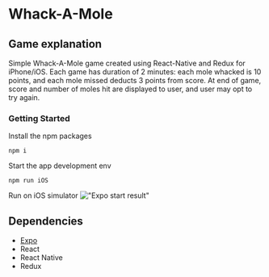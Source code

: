 # Whack-A-Mole

## Game explanation

Simple Whack-A-Mole game created using React-Native and Redux for iPhone/iOS. Each game has duration of 2 minutes: each mole whacked is 10 points, and each mole missed deducts 3 points from score. At end of game, score and number of moles hit are displayed to user, and user may opt to try again.

### Getting Started

Install the npm packages
```
npm i
```

Start the app development env
```
npm run iOS
```

Run on iOS simulator
!["Expo start result"](http://oi66.tinypic.com/2q0vlo8.jpg)

## Dependencies

* [Expo](https://expo.io/ "Expo")
* React
* React Native
* Redux